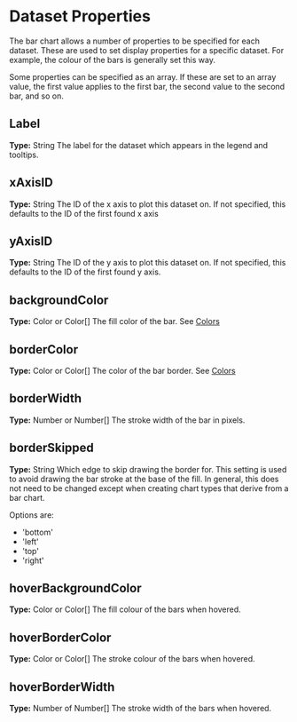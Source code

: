 # Dataset Properties
The bar chart allows a number of properties to be specified for each dataset. These are used to set display properties for a specific dataset. For example, the colour of the bars is generally set this way.

Some properties can be specified as an array. If these are set to an array value, the first value applies to the first bar, the second value to the second bar, and so on.

## Label
**Type:** String
The label for the dataset which appears in the legend and tooltips.

## xAxisID
**Type:** String
The ID of the x axis to plot this dataset on. If not specified, this defaults to the ID of the first found x axis

## yAxisID
**Type:** String
The ID of the y axis to plot this dataset on. If not specified, this defaults to the ID of the first found y axis.

## backgroundColor
**Type:** Color or Color[]
The fill color of the bar. See [Colors](../colors/colors.md#chart-colors)

## borderColor
**Type:** Color or Color[] 
The color of the bar border. See [Colors](../colors/colors.md#chart-colors)

## borderWidth
**Type:** Number or Number[]
The stroke width of the bar in pixels.

## borderSkipped
**Type:** String
Which edge to skip drawing the border for. This setting is used to avoid drawing the bar stroke at the base of the fill. In general, this does not need to be changed except when creating chart types that derive from a bar chart.

Options are:
* 'bottom'
* 'left'
* 'top'
* 'right'

## hoverBackgroundColor
**Type:** Color or Color[]
The fill colour of the bars when hovered.

## hoverBorderColor
**Type:** Color or Color[]
The stroke colour of the bars when hovered.

## hoverBorderWidth
**Type:** Number of Number[]
The stroke width of the bars when hovered.
